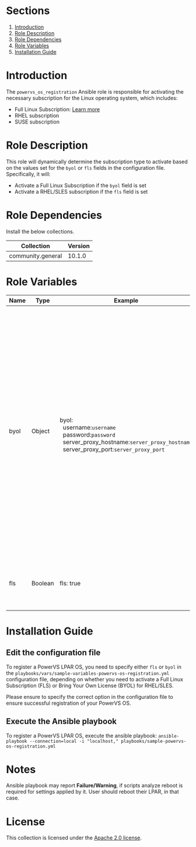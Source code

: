 # Sections

1. [Introduction](#introduction)
1. [Role Description](#role-description)
1. [Role Dependencies](#role-dependencies)
1. [Role Variables](#role-variables)
1. [Installation Guide](#installation-guide)

# Introduction

The `powervs_os_registration` Ansible role is responsible for activating the necessary subscription for the Linux operating system, which includes:
- Full Linux Subscription: [Learn more](https://cloud.ibm.com/docs/power-iaas?topic=power-iaas-set-full-Linux)
- RHEL subscription
- SUSE subscription

# Role Description

This role will dynamically determine the subscription type to activate based on the values set for the `byol` or `fls` fields in the configuration file. Specifically, it will:
- Activate a Full Linux Subscription if the `byol` field is set
- Activate a RHEL/SLES subscription if the `fls` field is set

# Role Dependencies

Install the below collections.

|Collection|Version|
|----------|-------|
|community.general| 10.1.0|

# Role Variables


| Name       | Type       |Example                                     | Description                        |
|------------|------------|--------------------------------------------|-----------------------------------|
| byol  | Object   | <br>byol:<br>&nbsp;&nbsp;username:`username`<br> &nbsp;&nbsp;password:`password`<br> &nbsp;&nbsp;server_proxy_hostname:`server_proxy_hostname`<br> &nbsp;&nbsp;server_proxy_port:`server_proxy_port`<br>| BYOL for RHEL/SLES. For RHEL provide username and password. For SLES provide email as username and activation code as password. If your machine does not have public internet access, you also need to provide a hostname and port of a proxy server with a valid route to the registration servers. Do not provide byol for Full Linux Subscription |
| fls   | Boolean  | fls: true | if true, performs Full Linux Subscription. Do not provide if for BYOL|

# Installation Guide

## Edit the configuration file

To register a PowerVS LPAR OS, you need to specify either `fls` or `byol` in the `playbooks/vars/sample-variables-powervs-os-registration.yml` configuration file, depending on whether you need to activate a Full Linux Subscription (FLS) or Bring Your Own License (BYOL) for RHEL/SLES.

Please ensure to specify the correct option in the configuration file to ensure successful registration of your PowerVS OS.

## Execute the Ansible playbook

To register a PowerVS LPAR OS, execute the ansible playbook:
`ansible-playbook --connection=local -i "localhost," playbooks/sample-powervs-os-registration.yml`

# Notes

Ansible playbook may report **Failure/Warning**, if scripts analyze reboot is required for settings applied by it. User should reboot their LPAR, in that case.

# License

This collection is licensed under the [Apache 2.0 license](http://www.apache.org/licenses/LICENSE-2.0).
